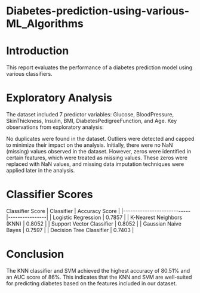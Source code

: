 # Diabetes-prediction-using-various-ML_Algorithms

# Introduction
This report evaluates the performance of a diabetes prediction model using various classifiers.

#  Exploratory Analysis
The dataset included 7 predictor variables: Glucose, BloodPressure, SkinThickness, Insulin, BMI, DiabetesPedigreeFunction, and Age. Key observations from exploratory analysis:

No duplicates were found in the dataset.
Outliers were detected and capped to minimize their impact on the analysis.
Initially, there were no NaN (missing) values observed in the dataset. However, zeros were identified in certain features, which were treated as missing values. These zeros were replaced with NaN values, and missing data imputation techniques were applied later in the analysis.
#  Classifier Scores
Classifier	Score
| Classifier                  | Accuracy Score |
|----------------------------|----------------|
| Logistic Regression        | 0.7857         |
| K-Nearest Neighbors (KNN)  | 0.8052         |
| Support Vector Classifier  | 0.8052         |
| Gaussian Naive Bayes       | 0.7597         |
| Decision Tree Classifier   | 0.7403         |
#   Conclusion
The KNN classifier and SVM achieved the highest accuracy of 80.51% and an AUC score of 86%. This indicates that the KNN and SVM are well-suited for predicting diabetes based on the features included in our dataset.
